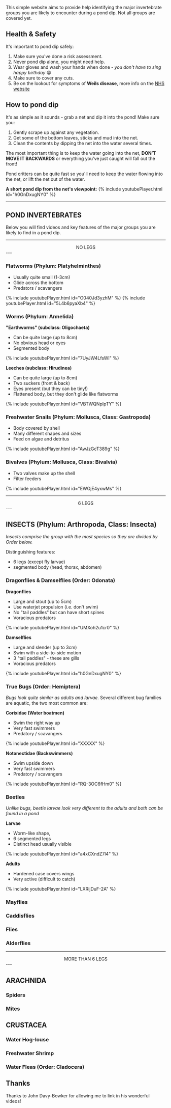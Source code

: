 This simple website aims to provide help identifying the major invertebrate groups you are likely to encounter during a pond dip. Not all groups are covered yet.


## Health & Safety
It's important to pond dip safely:

1. Make sure you've done a risk assessment.
2. Never pond dip alone, you might need help. 
3. Wear gloves and wash your hands when done - *you don't have to sing happy birthday* :grin:
4. Make sure to cover any cuts.
5. Be on the lookout for symptoms of **Weils disease**, more info on the [NHS website](https://www.nhs.uk/conditions/leptospirosis/)


## How to pond dip
It's as simple as it sounds - grab a net and dip it into the pond! Make sure you:
1. Gently scrape up against any vegetation.
2. Get some of the bottom leaves, sticks and mud into the net.
3. Clean the contents by dipping the net into the water several times.

The most important thing is to keep the water going into the net, **DON’T MOVE IT BACKWARDS** or everything you've just caught will fall out the front! 

Pond critters can be quite fast so you'll need to keep the water flowing into the net, or lift the net out of the water.

**A short pond dip from the net's viewpoint:**
{% include youtubePlayer.html id="h0GnDxugNY0" %}

<style type="text/css"> 
  .embed-youtube {
    position: relative;
    padding-bottom: 56.25%;
    padding-top: 25px;
    height: 0;
  }

.embed-youtube iframe {
    position: absolute;
    top: 0;
    left: 0;
    width: 100%;
    height: 100%;
  }
</style>


---
## **POND INVERTEBRATES**
Below you will find videos and key features of the major groups you are likely to find in a pond dip.

---
<div align="center"> NO LEGS </div>
---

### Flatworms (Phylum: Platyhelminthes)
- Usually quite small (1-3cm)
- Glide across the bottom
- Predators / scavangers

{% include youtubePlayer.html id="O040Jd3yzhM" %}
{% include youtubePlayer.html id="5L4b6pyaXb4" %}


### Worms (Phylum: Annelida)
**"Earthworms" (subclass: Oligochaeta)** 
- Can be quite large (up to 8cm)
- No obvious head or eyes
- Segmented body

{% include youtubePlayer.html id="7UyJW4LfsWI" %}


**Leeches (subclass: Hirudinea)**
- Can be quite large (up to 8cm)
- Two suckers (front & back)
- Eyes present (but they can be tiny!)
- Flattened body, but they don't glide like flatworms

{% include youtubePlayer.html id="VBTWQNpIpTY" %}


### Freshwater Snails (Phylum: Mollusca, Class: Gastropoda)
- Body covered by shell
- Many different shapes and sizes
- Feed on algae and detritus

{% include youtubePlayer.html id="AwJzGcT389g" %}


### Bivalves (Phylum: Mollusca, Class: Bivalvia)
- Two valves make up the shell
- Filter feeders

{% include youtubePlayer.html id="EWOjE4yxwMs" %}


---
<div align="center"> 6 LEGS </div>
---

## **INSECTS (Phylum: Arthropoda, Class: Insecta)**
*Insects comprise the group with the most species so they are divided by Order below.*

Distinguishing features:
- 6 legs (except fly larvae)
- segmented body (head, thorax, abdomen)


### Dragonflies & Damselflies (Order: Odonata)
**Dragonflies**
- Large and stout (up to 5cm)
- Use waterjet propulsion (i.e. don't swim)
- No "tail paddles" but can have short spines
- Voracious predators

{% include youtubePlayer.html id="UMXoh2u1cr0" %}


**Damselflies**
- Large and slender (up to 3cm)
- Swim with a side-to-side motion
- 3 "tail paddles" - these are gills
- Voracious predators

{% include youtubePlayer.html id="h0GnDxugNY0" %}


### True Bugs (Order: Hemiptera)
*Bugs look quite similar as adults and larvae.* 
Several different bug families are aquatic, the two most common are:

**Corixidae (Water boatmen)**
- Swim the right way up
- Very fast swimmers
- Predatory / scavangers

{% include youtubePlayer.html id="XXXXX" %}


**Notonectidae (Backswimmers)**
- Swim upside down
- Very fast swimmers
- Predatory / scavangers

{% include youtubePlayer.html id="RQ-3OC6fHm0" %}


### Beetles
*Unlike bugs, beetle larvae look very different to the adults and both can be found in a pond*

**Larvae**
- Worm-like shape,
- 6 segmented legs
- Distinct head usually visible

{% include youtubePlayer.html id="a4xCXndZ7l4" %}


**Adults**
- Hardened case covers wings
- Very active (difficult to catch)

{% include youtubePlayer.html id="LXRijDuF-2A" %}


### Mayflies

### Caddisflies

### Flies

### Alderflies 


---
<div align="center"> MORE THAN 6 LEGS </div>
---

## **ARACHNIDA**

### Spiders
### Mites


## **CRUSTACEA**

### Water Hog-louse 

### Freshwater Shrimp 

### Water Fleas (Order: Cladocera)









## Thanks
Thanks to John Davy-Bowker for allowing me to link in his wonderful videos!
